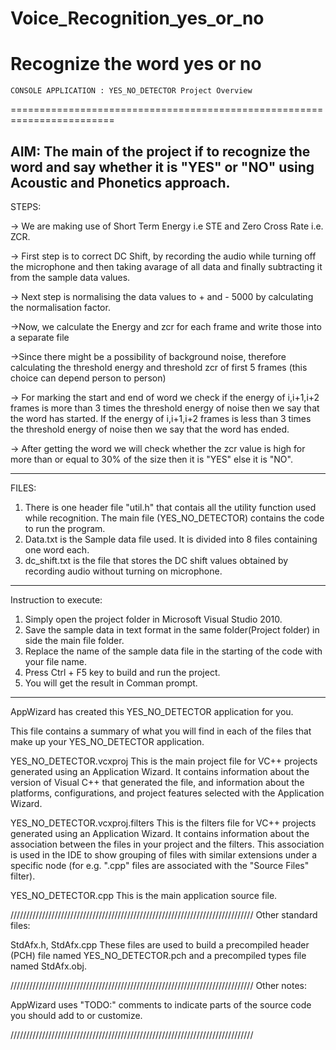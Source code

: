 # Voice_Recognition_yes_or_no
Recognize the word yes or no
========================================================================
    CONSOLE APPLICATION : YES_NO_DETECTOR Project Overview
========================================================================

AIM:
 The main of the project if to recognize the word and say whether it is "YES" or "NO" using Acoustic and Phonetics approach.
---------------------------------------------------------------------------------------------------------------------

STEPS: 

-> We are making use of Short Term Energy i.e STE and Zero Cross Rate i.e. ZCR.

-> First step is to correct DC Shift, by recording the audio while turning off the microphone and then taking avarage of all data and finally subtracting it from the sample data values.

-> Next step is normalising the data values to + and - 5000 by calculating the normalisation factor.

->Now, we calculate the Energy and zcr for each frame and write those into a separate file

->Since there might be a possibility of background noise, therefore calculating the threshold energy and threshold zcr of first 5 frames (this choice can depend person to person)

-> For marking the start and end of word we check if the energy of i,i+1,i+2 frames is more than 3 times the threshold energy of noise then we say that the word has started. If the energy of i,i+1,i+2 frames is less than 3 times the threshold energy of noise then we say that the word has ended.

-> After getting the word we will check whether the zcr value is high for more than or equal to 30% of the size then it is "YES" else it is "NO".

----------------------------------------------------------------------------------------------------------------------

FILES:

1. There is one header file "util.h" that contais all the utility function used while recognition. The main file (YES_NO_DETECTOR) contains the code to run the program.
2. Data.txt is the Sample data file used. It is divided into 8 files containing one word each.
3. dc_shift.txt is the file that stores the DC shift values obtained by recording audio without turning on microphone.

----------------------------------------------------------------------------------------------------------------------

Instruction to execute:

1. Simply open the project folder in Microsoft Visual Studio 2010.
2. Save the sample data in text format in the same folder(Project folder) in side the main file folder.
3. Replace the name of the sample data file in the starting of the code with your file name. 
4. Press Ctrl + F5 key to build and run the project.
5. You will get the result in Comman prompt.

-----------------------------------------------------------------------------------------------------------------------

AppWizard has created this YES_NO_DETECTOR application for you.

This file contains a summary of what you will find in each of the files that
make up your YES_NO_DETECTOR application.


YES_NO_DETECTOR.vcxproj
    This is the main project file for VC++ projects generated using an Application Wizard.
    It contains information about the version of Visual C++ that generated the file, and
    information about the platforms, configurations, and project features selected with the
    Application Wizard.

YES_NO_DETECTOR.vcxproj.filters
    This is the filters file for VC++ projects generated using an Application Wizard. 
    It contains information about the association between the files in your project 
    and the filters. This association is used in the IDE to show grouping of files with
    similar extensions under a specific node (for e.g. ".cpp" files are associated with the
    "Source Files" filter).

YES_NO_DETECTOR.cpp
    This is the main application source file.

/////////////////////////////////////////////////////////////////////////////
Other standard files:

StdAfx.h, StdAfx.cpp
    These files are used to build a precompiled header (PCH) file
    named YES_NO_DETECTOR.pch and a precompiled types file named StdAfx.obj.

/////////////////////////////////////////////////////////////////////////////
Other notes:

AppWizard uses "TODO:" comments to indicate parts of the source code you
should add to or customize.

/////////////////////////////////////////////////////////////////////////////

